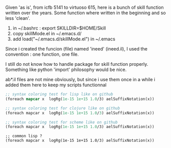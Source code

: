 Given 'as is', 
from icfb 5141 to virtuoso 615, here is a bunch of skill function written over the years.
Some function where written in the beginning and so less 'clean'.

1) in ~/.bashrc : export SKILLDIR=$HOME/Skill
2) copy skillMode.el in ~/.emacs.d/
3) add load("~/.emacs.d/skillMode.el") in ~/.emacs

Since i created the funcion (file) named 'ineed' (ineed.il), I used the convention : one function, one file.

I still do not know how to handle package for skill function properly. Something like python 'import' philosophy would be nice.

ab*.il files are not mine obviously, but since i use them once in a while i added them here to keep my scripts functionnal


``` lisp
;; syntax coloring test for lisp like on github
(foreach mapcar x  logRg(1e-15 1e+15 1.0/3) aelSuffixNotation(x))

```

``` clojure
;; syntax coloring test for clojure like on github
(foreach mapcar x  logRg(1e-15 1e+15 1.0/3) aelSuffixNotation(x))
``` 

``` scheme
;; syntax coloring test for scheme like on github
(foreach mapcar x  logRg(1e-15 1e+15 1.0/3) aelSuffixNotation(x))
``` 

``` common lisp 
;; common lisp ?
(foreach mapcar x  logRg(1e-15 1e+15 1.0/3) aelSuffixNotation(x))
``` 
